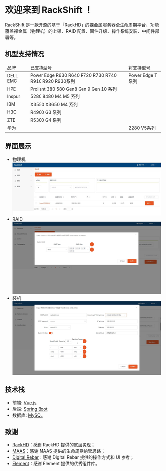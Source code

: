 # 欢迎来到 RackShift ！

  RackShift 是一款开源的基于「RackHD」的裸金属服务器全生命周期平台，功能覆盖裸金属（物理机）的上架、RAID 配置、固件升级、操作系统安装、中间件部署等。  
 
## 机型支持情况
<table>
<thead>
<tr><td>品牌</td><td>已支持型号</td><td>将支持型号</td></tr>
</thead>
<tbody>
<tr>
<td>DELL EMC</td>
<td>Power Edge R630 R640 R720 R730 R740 R910 R920 R930系列</td>
<td>Power Edge T 系列</td>
</tr>
<tr>
<td>HPE</td>
<td>Proliant 380 580 Gen8 Gen 9 Gen 10 系列</td>
<td>&nbsp;</td>
</tr>

<tr>
<td>Inspur</td>
<td>5280 8480 M4 M5 系列</td>
<td>&nbsp;</td>
</tr>

<tr>
<td>IBM</td>
<td>X3550 X3650 M4 系列</td>
<td>&nbsp;</td>
</tr>

<tr>
<td>H3C</td>
<td>R4900 G3 系列</td>
<td>&nbsp;</td>
</tr>

<tr>
<td>ZTE</td>
<td>R5300 G4 系列</td>
<td>&nbsp;</td>
</tr>

<tr>
<td>华为</td>
<td></td>
<td>2280 V5系列</td>
</tr>

</tbody>
</table>

## 界面展示
* 物理机
![runnob](static/wizard/pm1.jpg)
* RAID
![runnob](static/wizard/raid.jpg)
* 装机
![runnob](static/wizard/centos.jpg)

## 技术栈

- 前端: [Vue.js](https://vuejs.org/)
- 后端: [Spring Boot](https://www.tutorialspoint.com/spring_boot/spring_boot_introduction.htm)
- 数据库: [MySQL](https://www.mysql.com/)

## 致谢

-  [RackHD](https://rackhd.github.io/)：感谢 RackHD 提供的底层实现；
-  [MAAS](https://maas.io/)：感谢 MAAS 提供的生命周期纳管思路；
-  [Digital Rebar](https://rackn.com/rebar/)：感谢 Digital Rebar 提供的操作方式和 UI 参考；
-  [Element](https://element.eleme.cn/#/)：感谢 Element 提供的优秀组件库。